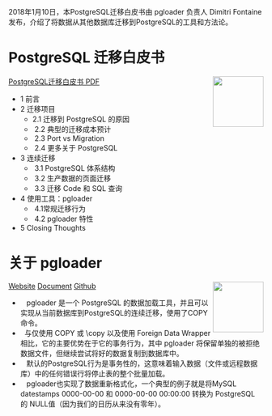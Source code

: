 

2018年1月10日，本PostgreSQL迁移白皮书由 pgloader 负责人 Dimitri Fontaine 发布，介绍了将数据从其他数据库迁移到PostgreSQL的工具和方法论。

# PostgreSQL 迁移白皮书
[<img src="https://github.com/liuyuanyuan/fantastic-postgres/blob/master/migrate/icon/whitepaper.png" align="right"  width="100">](https://github.com/liuyuanyuan/fantastic-postgres/blob/master/migrate/MigratingToPostgreSQL.pdf)

[PostgreSQL迁移白皮书 PDF](https://github.com/liuyuanyuan/fantastic-postgres/blob/master/migrate/MigratingToPostgreSQL.pdf)

- 1 前言
- 2 迁移项目
    -  2.1 迁移到 PostgreSQL 的原因
    -  2.2 典型的迁移成本预计
    -  2.3 Port vs Migration
    -  2.4 更多关于 PostgreSQL
- 3 连续迁移
    -  3.1 PostgreSQL 体系结构
    -  3.2 生产数据的页面迁移
    -  3.3 迁移 Code 和 SQL 查询
- 4 使用工具：pgloader
    -  4.1常规迁移行为
    -  4.2 pgloader 特性 
- 5 Closing Thoughts

# 关于 pgloader
[<img src="https://github.com/liuyuanyuan/fantastic-postgres/blob/master/migrate/icon/pgloader.png" align="right"  width="100">](https://pgloader.io/)

[Website](https://pgloader.io/)
[Document](http://pgloader.readthedocs.io/en/latest/)
[Github](https://github.com/dimitri/pgloader)
-    pgloader 是一个 PostgreSQL 的数据加载工具，并且可以实现从当前数据库到PostgreSQL的连续迁移，使用了COPY命令。  
-    与仅使用 COPY 或 \copy 以及使用 Foreign Data Wrapper 相比，它的主要优势在于它的事务行为，其中 pgloader 将保留单独的被拒绝数据文件，但继续尝试将好的数据复制到数据库中。 
-    默认的PostgreSQL行为是事务性的，这意味着输入数据（文件或远程数据库）中的任何错误行将停止表的整个批量加载。
-    pgloader也实现了数据重新格式化，一个典型的例子就是将MySQL datestamps 0000-00-00 和 0000-00-00 00:00:00 转换为 PostgreSQL 的 NULL值（因为我们的日历从来没有零年）。

